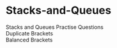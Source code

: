 # Stacks-and-Queues
Stacks and Queues Practise Questions
<br/>
Duplicate Brackets
<br/>
Balanced Brackets
